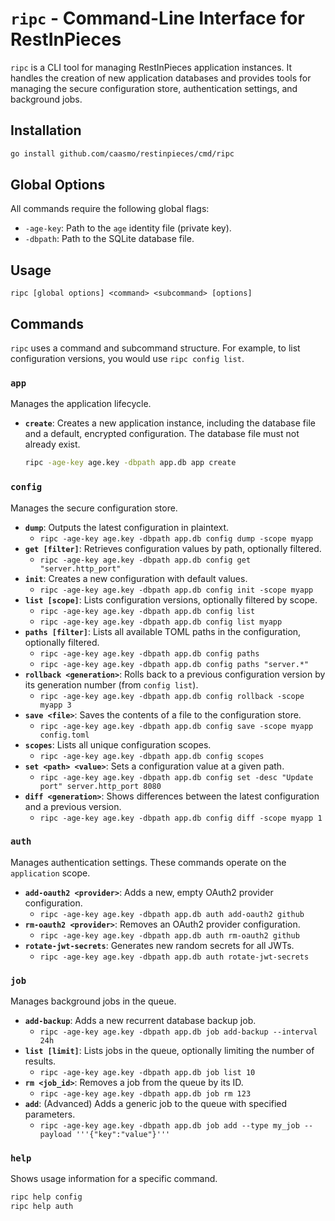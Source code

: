 # `ripc` - Command-Line Interface for RestInPieces

`ripc` is a CLI tool for managing RestInPieces application instances. It handles the creation of new application databases and provides tools for managing the secure configuration store, authentication settings, and background jobs.

## Installation

```bash
go install github.com/caasmo/restinpieces/cmd/ripc
```

## Global Options

All commands require the following global flags:

-   `-age-key`: Path to the `age` identity file (private key).
-   `-dbpath`: Path to the SQLite database file.

## Usage

```
ripc [global options] <command> <subcommand> [options]
```

## Commands

`ripc` uses a command and subcommand structure. For example, to list configuration versions, you would use `ripc config list`.

### `app`

Manages the application lifecycle.

-   **`create`**: Creates a new application instance, including the database file and a default, encrypted configuration. The database file must not already exist.
    ```bash
    ripc -age-key age.key -dbpath app.db app create
    ```

### `config`

Manages the secure configuration store.

-   **`dump`**: Outputs the latest configuration in plaintext.
    -   `ripc -age-key age.key -dbpath app.db config dump -scope myapp`
-   **`get [filter]`**: Retrieves configuration values by path, optionally filtered.
    -   `ripc -age-key age.key -dbpath app.db config get "server.http_port"`
-   **`init`**: Creates a new configuration with default values.
    -   `ripc -age-key age.key -dbpath app.db config init -scope myapp`
-   **`list [scope]`**: Lists configuration versions, optionally filtered by scope.
    -   `ripc -age-key age.key -dbpath app.db config list`
    -   `ripc -age-key age.key -dbpath app.db config list myapp`
-   **`paths [filter]`**: Lists all available TOML paths in the configuration, optionally filtered.
    -   `ripc -age-key age.key -dbpath app.db config paths`
    -   `ripc -age-key age.key -dbpath app.db config paths "server.*"`
-   **`rollback <generation>`**: Rolls back to a previous configuration version by its generation number (from `config list`).
    -   `ripc -age-key age.key -dbpath app.db config rollback -scope myapp 3`
-   **`save <file>`**: Saves the contents of a file to the configuration store.
    -   `ripc -age-key age.key -dbpath app.db config save -scope myapp config.toml`
-   **`scopes`**: Lists all unique configuration scopes.
    -   `ripc -age-key age.key -dbpath app.db config scopes`
-   **`set <path> <value>`**: Sets a configuration value at a given path.
    -   `ripc -age-key age.key -dbpath app.db config set -desc "Update port" server.http_port 8080`
-   **`diff <generation>`**: Shows differences between the latest configuration and a previous version.
    -   `ripc -age-key age.key -dbpath app.db config diff -scope myapp 1`

### `auth`

Manages authentication settings. These commands operate on the `application` scope.

-   **`add-oauth2 <provider>`**: Adds a new, empty OAuth2 provider configuration.
    -   `ripc -age-key age.key -dbpath app.db auth add-oauth2 github`
-   **`rm-oauth2 <provider>`**: Removes an OAuth2 provider configuration.
    -   `ripc -age-key age.key -dbpath app.db auth rm-oauth2 github`
-   **`rotate-jwt-secrets`**: Generates new random secrets for all JWTs.
    -   `ripc -age-key age.key -dbpath app.db auth rotate-jwt-secrets`

### `job`

Manages background jobs in the queue.

-   **`add-backup`**: Adds a new recurrent database backup job.
    -   `ripc -age-key age.key -dbpath app.db job add-backup --interval 24h`
-   **`list [limit]`**: Lists jobs in the queue, optionally limiting the number of results.
    -   `ripc -age-key age.key -dbpath app.db job list 10`
-   **`rm <job_id>`**: Removes a job from the queue by its ID.
    -   `ripc -age-key age.key -dbpath app.db job rm 123`
-   **`add`**: (Advanced) Adds a generic job to the queue with specified parameters.
    -   `ripc -age-key age.key -dbpath app.db job add --type my_job --payload '''{"key":"value"}'''`

### `help`

Shows usage information for a specific command.

```bash
ripc help config
ripc help auth
```